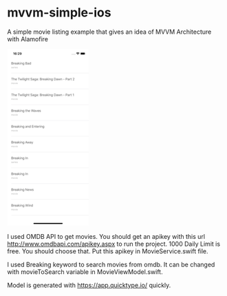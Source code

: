 # mvvm-simple-ios
A simple movie listing example that gives an idea of MVVM Architecture with Alamofire

![simulator screenshot](https://github.com/omerkolkanat/mvvm-simple-ios/blob/master/simulator_screenshot.png?raw=true)

I used OMDB API to get movies. You should get an apikey with this url http://www.omdbapi.com/apikey.aspx to run the project. 1000 Daily Limit is free. You should choose that. Put this apikey in MovieService.swift file.

I used Breaking keyword to search movies from omdb. It can be changed with movieToSearch variable in MovieViewModel.swift.

Model is generated with https://app.quicktype.io/ quickly.
